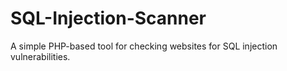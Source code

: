 # SQL-Injection-Scanner
A simple PHP-based tool for checking websites for SQL injection vulnerabilities.

